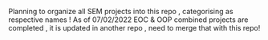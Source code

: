 Planning to organize all SEM projects into this repo , categorising as respective names !
As of 07/02/2022 EOC & OOP combined projects are completed , it is updated in another repo , need to merge that with this repo!
